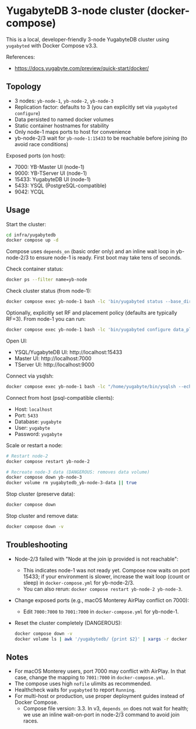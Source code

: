 # YugabyteDB 3-node cluster (docker-compose)

This is a local, developer-friendly 3-node YugabyteDB cluster using `yugabyted` with Docker Compose v3.3.

References:
- https://docs.yugabyte.com/preview/quick-start/docker/

## Topology
- 3 nodes: `yb-node-1`, `yb-node-2`, `yb-node-3`
- Replication factor: defaults to 3 (you can explicitly set via `yugabyted configure`)
- Data persisted to named docker volumes
- Static container hostnames for stability
- Only node-1 maps ports to host for convenience
- yb-node-2/3 wait for `yb-node-1:15433` to be reachable before joining (to avoid race conditions)

Exposed ports (on host):
- 7000: YB-Master UI (node-1)
- 9000: YB-TServer UI (node-1)
- 15433: YugabyteDB UI (node-1)
- 5433: YSQL (PostgreSQL-compatible)
- 9042: YCQL

## Usage

Start the cluster:

```bash
cd infra/yugabytedb
docker compose up -d
```

Compose uses `depends_on` (basic order only) and an inline wait loop in yb-node-2/3 to ensure node-1 is ready. First boot may take tens of seconds.

Check container status:

```bash
docker ps --filter name=yb-node
```

Check cluster status (from node-1):

```bash
docker compose exec yb-node-1 bash -lc 'bin/yugabyted status --base_dir=/home/yugabyte/yb_data'
```

Optionally, explicitly set RF and placement policy (defaults are typically RF=3). From node-1 you can run:

```bash
docker compose exec yb-node-1 bash -lc 'bin/yugabyted configure data_placement --fault_tolerance=zone --rf=3'
```

Open UI:
- YSQL/YugabyteDB UI: http://localhost:15433
- Master UI: http://localhost:7000
- TServer UI: http://localhost:9000

Connect via ysqlsh:

```bash
docker compose exec yb-node-1 bash -lc "/home/yugabyte/bin/ysqlsh --echo-queries --host $(hostname)"
```

Connect from host (psql-compatible clients):
- Host: `localhost`
- Port: `5433`
- Database: `yugabyte`
- User: `yugabyte`
- Password: `yugabyte`

Scale or restart a node:

```bash
# Restart node-2
docker compose restart yb-node-2

# Recreate node-3 data (DANGEROUS: removes data volume)
docker compose down yb-node-3
docker volume rm yugabytedb_yb-node-3-data || true
```

Stop cluster (preserve data):

```bash
docker compose down
```

Stop cluster and remove data:

```bash
docker compose down -v
```

## Troubleshooting

- Node-2/3 failed with "Node at the join ip provided is not reachable":
  - This indicates node-1 was not ready yet. Compose now waits on port 15433; if your environment is slower, increase the wait loop (count or sleep) in `docker-compose.yml` for yb-node-2/3.
  - You can also rerun: `docker compose restart yb-node-2 yb-node-3`.

- Change exposed ports (e.g., macOS Monterey AirPlay conflict on 7000):
  - Edit `7000:7000` to `7001:7000` in `docker-compose.yml` for yb-node-1.

- Reset the cluster completely (DANGEROUS):
  ```bash
  docker compose down -v
  docker volume ls | awk '/yugabytedb/ {print $2}' | xargs -r docker volume rm
  ```

## Notes
- For macOS Monterey users, port 7000 may conflict with AirPlay. In that case, change the mapping to `7001:7000` in `docker-compose.yml`.
- The compose uses high `nofile` ulimits as recommended.
- Healthcheck waits for `yugabyted` to report `Running`.
- For multi-host or production, use proper deployment guides instead of Docker Compose.
  - Compose file version: 3.3. In v3, `depends_on` does not wait for health; we use an inline wait-on-port in node-2/3 command to avoid join races.
